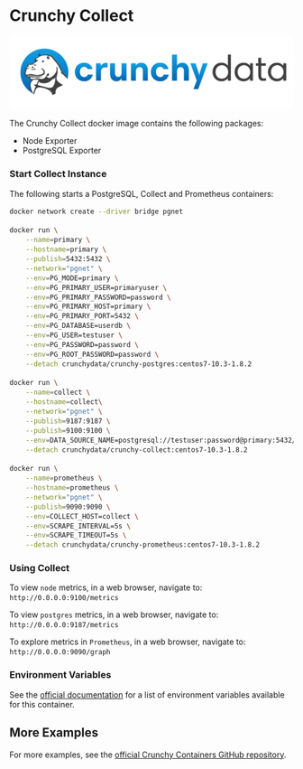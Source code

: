 # Crunchy Collect

![](https://raw.githubusercontent.com/CrunchyData/crunchy-containers/master/images/crunchy_logo.png)

The Crunchy Collect docker image contains the following packages:

* Node Exporter
* PostgreSQL Exporter

### Start Collect Instance

The following starts a PostgreSQL, Collect and Prometheus containers:

```bash
docker network create --driver bridge pgnet

docker run \
    --name=primary \
    --hostname=primary \
    --publish=5432:5432 \
    --network="pgnet" \
    --env=PG_MODE=primary \
    --env=PG_PRIMARY_USER=primaryuser \
    --env=PG_PRIMARY_PASSWORD=password \
    --env=PG_PRIMARY_HOST=primary \
    --env=PG_PRIMARY_PORT=5432 \
    --env=PG_DATABASE=userdb \
    --env=PG_USER=testuser \
    --env=PG_PASSWORD=password \
    --env=PG_ROOT_PASSWORD=password \
    --detach crunchydata/crunchy-postgres:centos7-10.3-1.8.2

docker run \
    --name=collect \
    --hostname=collect\
    --network="pgnet" \
    --publish=9187:9187 \
    --publish=9100:9100 \
    --env=DATA_SOURCE_NAME=postgresql://testuser:password@primary:5432/postgres?sslmode=disable \
    --detach crunchydata/crunchy-collect:centos7-10.3-1.8.2

docker run \
    --name=prometheus \
    --hostname=prometheus \
    --network="pgnet" \
    --publish=9090:9090 \
    --env=COLLECT_HOST=collect \
    --env=SCRAPE_INTERVAL=5s \
    --env=SCRAPE_TIMEOUT=5s \
    --detach crunchydata/crunchy-prometheus:centos7-10.3-1.8.2
```

### Using Collect

To view `node` metrics, in a web browser, navigate to: `http://0.0.0.0:9100/metrics`

To view `postgres` metrics, in a web browser, navigate to: `http://0.0.0.0:9187/metrics`

To explore metrics in `Prometheus`, in a web browser, navigate to: `http://0.0.0.0:9090/graph`

### Environment Variables

See the [official documentation](https://github.com/CrunchyData/crunchy-containers/blob/master/docs/containers.adoc#crunchy-collect) for a list of environment variables available for this container.

## More Examples

For more examples, see the [official Crunchy Containers GitHub repository](https://github.com/CrunchyData/crunchy-containers/tree/master/examples/docker).
